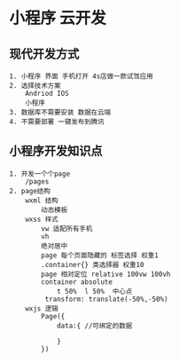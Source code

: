 # 小程序 云开发

## 现代开发方式
    1. 小程序 界面 手机打开 4s店做一款试驾应用
    2. 选择技术方案
        Andriod IOS
        小程序
    3. 数据库不需要安装 数据在云端
    4. 不需要部署 一键发布到腾讯

## 小程序开发知识点
    1. 开发一个个page
        /pages
    2. page结构
        wxml 结构
            动态模板
        wxss 样式
            vw 适配所有手机
            vh
            绝对居中
            page 每个页面隐藏的 标签选择 权重1
            .container{} 类选择器 权重10
            page 相对定位 relative 100vw 100vh
            container absolute
                t 50%  l 50%  中心点
             transform: translate(-50%,-50%)
        wxjs 逻辑
            Page({
                data:{ //可绑定的数据
                    
                }
            })
